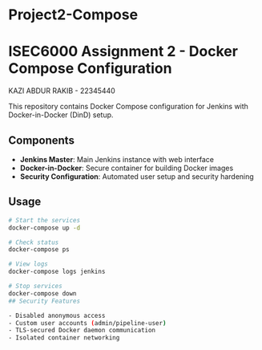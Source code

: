 # Project2-Compose

# ISEC6000 Assignment 2 - Docker Compose Configuration
KAZI ABDUR RAKIB - 22345440

This repository contains Docker Compose configuration for Jenkins with Docker-in-Docker (DinD) setup.

## Components

- **Jenkins Master**: Main Jenkins instance with web interface
- **Docker-in-Docker**: Secure container for building Docker images
- **Security Configuration**: Automated user setup and security hardening

## Usage

```bash
# Start the services
docker-compose up -d

# Check status
docker-compose ps

# View logs
docker-compose logs jenkins

# Stop services
docker-compose down
## Security Features

- Disabled anonymous access
- Custom user accounts (admin/pipeline-user)
- TLS-secured Docker daemon communication
- Isolated container networking